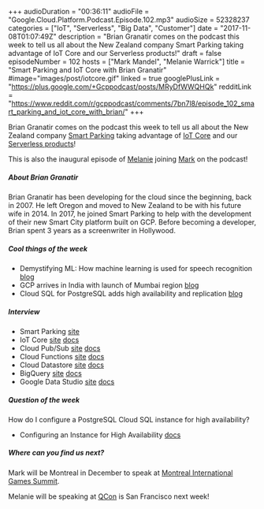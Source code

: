 +++
audioDuration = "00:36:11"
audioFile = "Google.Cloud.Platform.Podcast.Episode.102.mp3"
audioSize = 52328237
categories = ["IoT", "Serverless", "Big Data", "Customer"]
date = "2017-11-08T01:07:49Z"
description = "Brian Granatir comes on the podcast this week to tell us all about the New Zealand company Smart Parking taking advantage of IoT Core and our Serverless products!"
draft = false
episodeNumber = 102
hosts = ["Mark Mandel", "Melanie Warrick"]
title = "Smart Parking and IoT Core with Brian Granatir"
#image="images/post/iotcore.gif"
linked = true
googlePlusLink = "https://plus.google.com/+Gcppodcast/posts/MRyDfWWQHQk"
redditLink = "https://www.reddit.com/r/gcppodcast/comments/7bn7l8/episode_102_smart_parking_and_iot_core_with_brian/"
+++

Brian Granatir comes on the podcast this week to tell us all about the New Zealand company [Smart Parking](https://www.smartparking.com)
taking advantage of [IoT Core](https://cloud.google.com/iot-core/) and our [Serverless products](https://cloud.google.com/serverless/)!

This is also the inaugural episode of [Melanie](https://twitter.com/nyghtowl) joining [Mark](https://twitter.com/Neurotic) on the podcast! 

<!--more-->

##### About Brian Granatir

Brian Granatir has been developing for the cloud since the beginning, back in 2007.  He left Oregon and moved to New Zealand to be with his future wife in 2014.  In 2017, he joined Smart Parking to help with the development of their new Smart City platform built on GCP.  Before becoming a developer, Brian spent 3 years as a screenwriter in Hollywood.

##### Cool things of the week

- Demystifying ML: How machine learning is used for speech recognition [blog](https://cloudplatform.googleblog.com/2017/11/demystifying-ML-how-machine-learning-is-used-for-speech-recognition2.html)
- GCP arrives in India with launch of Mumbai region [blog](https://cloudplatform.googleblog.com/2017/10/GCP-arrives-in-India-with-launch-of-Mumbai-region.html)
- Cloud SQL for PostgreSQL adds high availability and replication [blog](https://cloudplatform.googleblog.com/2017/11/Cloud-SQL-for-PostgreSQL-adds-high-availability-and-replication.html)

##### Interview

- Smart Parking [site](https://www.smartparking.com)
- IoT Core [site](https://cloud.google.com/iot-core/) [docs](https://cloud.google.com/iot/docs)
- Cloud Pub/Sub [site](https://cloud.google.com/pubsub/) [docs](https://cloud.google.com/pubsub/docs/)
- Cloud Functions [site](https://cloud.google.com/functions/) [docs](https://cloud.google.com/functions/docs/) 
- Cloud Datastore [site](https://cloud.google.com/datastore/) [docs](https://cloud.google.com/datastore/docs)
- BigQuery [site](https://cloud.google.com/bigquery/) [docs](https://cloud.google.com/bigquery/docs)
- Google Data Studio [site](https://cloud.google.com/data-studio/) [docs](https://support.google.com/360suite/datastudio/?hl=en#topic=6267740)

##### Question of the week

How do I configure a PostgreSQL Cloud SQL instance for high availability?

- Configuring an Instance for High Availability [docs](https://cloud.google.com/sql/docs/postgres/configure-ha)

##### Where can you find us next?

Mark will be Montreal in December to speak at [Montreal International Games Summit](http://www.migs17.com/en/home/).

Melanie will be speaking at [QCon](https://qconsf.com) is San Francisco next week!